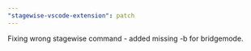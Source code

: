 ```yaml
---
"stagewise-vscode-extension": patch
---
```


Fixing wrong stagewise command - added missing -b for bridgemode.
